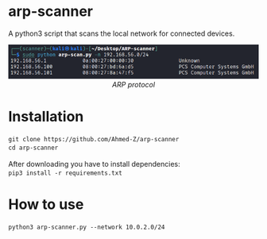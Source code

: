 # arp-scanner
A python3 script that scans the local network for connected devices.

<p align="center">
  <img src="https://github.com/Ahmed-Z/the-blog/raw/gh-pages/assets/arp-scan.PNG" style="width:600px;"><br>
  <em>ARP protocol</em>
</p>

# Installation
`git clone https://github.com/Ahmed-Z/arp-scanner`<br>
`cd arp-scanner` <br><br>
After downloading you have to install dependencies:<br>
`pip3 install -r requirements.txt`

# How to use
`python3 arp-scanner.py --network 10.0.2.0/24`
